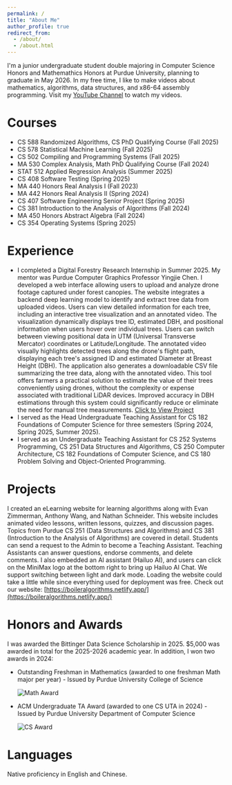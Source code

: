 ```yaml
---
permalink: /
title: "About Me"
author_profile: true
redirect_from: 
  - /about/
  - /about.html
---
```


I'm a junior undergraduate student double majoring in Computer Science Honors and Mathemathics Honors at Purdue University, planning to graduate in May 2026. In my free time, I like to make videos about mathematics, algorithms, data structures, and x86-64 assembly programming. Visit my [YouTube Channel](https://www.youtube.com/@ChristinaZhang-c4y) to watch my videos.

Courses
======
* CS 588 Randomized Algorithms, CS PhD Qualifying Course (Fall 2025)
* CS 578 Statistical Machine Learning (Fall 2025)
* CS 502 Compiling and Programming Systems (Fall 2025)
* MA 530 Complex Analysis, Math PhD Qualifying Course (Fall 2024)
* STAT 512 Applied Regression Analysis (Summer 2025)
* CS 408 Software Testing (Spring 2025)
* MA 440 Honors Real Analysis I (Fall 2023)
* MA 442 Honors Real Analysis II (Spring 2024)
* CS 407 Software Engineering Senior Project (Spring 2025)
* CS 381 Introduction to the Analysis of Algorithms (Fall 2024)
* MA 450 Honors Abstract Algebra (Fall 2024)
* CS 354 Operating Systems (Spring 2025)

Experience
======
* I completed a Digital Forestry Research Internship in Summer 2025. My mentor was Purdue Computer Graphics Professor Yingjie Chen. I developed a web
interface allowing users to upload and analyze drone footage captured under forest canopies. The website integrates a backend deep learning model to identify and extract tree data from uploaded videos. Users can view detailed information for each tree, including an interactive tree visualization and an annotated video. The visualization dynamically displays tree ID, estimated DBH, and positional information when users hover over individual trees. Users can switch between viewing positional data in UTM (Universal Transverse Mercator) coordinates or Latitude/Longitude. The annotated video visually highlights detected trees along the drone's flight path, displaying each tree's assigned ID and estimated Diameter at Breast Height (DBH). The application also generates a downloadable CSV file summarizing the tree data, along with the annotated video. This tool offers farmers a practical solution to estimate the value of their trees conveniently using drones, without the complexity or expense associated with traditional LiDAR devices. Improved accuracy in DBH estimations through this system could significantly reduce or eliminate the need for manual tree measurements. [Click to View Project](https://va.tech.purdue.edu/DroneUnderCanopyForestSurvey/)
* I served as the Head Undergraduate Teaching Assistant for CS 182 Foundations of Computer Science for three semesters (Spring 2024, Spring 2025, Summer 2025).
* I served as an Undergraduate Teaching Assistant for CS 252 Systems Programming, CS 251 Data Structures and Algorithms, CS 250 Computer Architecture, CS 182 Foundations of Computer Science, and CS 180 Problem Solving and Object-Oriented Programming.

Projects
======
I created an eLearning website for learning algorithms along with Evan Zimmerman, Anthony Wang, and Nathan Schneider. This website includes animated video lessons, written lessons, quizzes, and discussion pages. Topics from Purdue CS 251 (Data Structures and Algorithms) and CS 381 (Introduction to the Analysis of Algorithms) are covered in detail. Students can send a request to the Admin to become a Teaching Assistant. Teaching Assistants can answer questions, endorse comments, and delete comments. I also embedded an AI assistant (Hailuo AI), and users can click on the MiniMax logo at the bottom right to bring up Hailuo AI Chat. We support switching between light and dark mode. Loading the website could take a little while since everything used for deployment was free. Check out our website: [https://boileralgorithms.netlify.app/](https://boileralgorithms.netlify.app/)

Honors and Awards
======
I was awarded the Bittinger Data Science Scholarship in 2025. $5,000 was awarded in total for the 2025-2026 academic year. In addition, I won two awards in 2024:

* Outstanding Freshman in Mathematics (awarded to one freshman Math major per year) - Issued by Purdue University College of Science
  
  ![Math Award](/images/MA8A0336.jpg)

* ACM Undergraduate TA Award (awarded to one CS UTA in 2024) - Issued by Purdue University Department of Computer Science
  
  ![CS Award](/images/COS-Awards24-82.jpg)

Languages
======
Native proficiency in English and Chinese.
